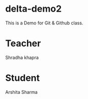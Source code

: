 # delta-demo2
This is a Demo for Git &amp; Github class.

# Teacher
Shradha khapra

# Student
Arshita Sharma